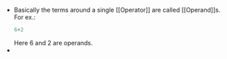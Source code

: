 - Basically the terms around a single [[Operator]] are called [[Operand]]s.
  For ex.:
  ```js
  6+2
  ```
  Here 6 and 2 are operands.
-